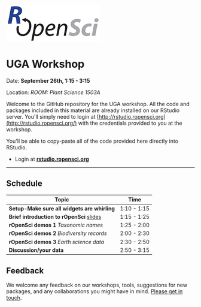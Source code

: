 
[![](ropensci_logo.png)](http://ropensci.org/)
# UGA Workshop
Date: **September 26th, 1:15 - 3:15**

Location: *ROOM: Plant Science 1503A*

Welcome to the GitHub repository for the UGA workshop. All the code and packages included in this material are already installed on our RStudio server. You'll simply need to login at [http://rstudio.ropensci.org](http://rstudio.ropensci.org/) with the credentials provided to you at the workshop.

You'll be able to copy-paste all of the code provided here directly into RStudio.

* Login at [**rstudio.ropensci.org**](http://rstudio.ropensci.org/)

---

## Schedule

|Topic|Time|
|---------------|-------|
|**Setup-Make sure all widgets are whirling**| 1:10 - 1:15 |
|**Brief introduction to rOpenSci** [slides](/00-introduction/intro_slides/index.html) | 1:15 - 1:25 |
|**rOpenSci demos 1** *Taxonomic names*  | 1:25 - 2:00 |
|**rOpenSci demos 2** *Biodiversity records* | 2:00 - 2:30 |
|**rOpenSci demos 3** *Earth science data* | 2:30 - 2:50 |
|**Discussion/your data**  | 2:50 - 3:15 |

## Feedback

We welcome any feedback on our workshops, tools, suggestions for new packages, and any collaborations you might have in mind. [Please get in touch](http://ropensci.org/contact.html).
